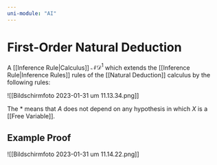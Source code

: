 ```yaml
---
uni-module: "AI"
---
```


# First-Order Natural Deduction

A [[Inference Rule|Calculus]] $\mathcal{ND}^1$ which extends the [[Inference Rule|Inference Rules]] rules of the [[Natural Deduction]] calculus by the following rules:

![[Bildschirm­foto 2023-01-31 um 11.13.34.png]]

The \* means that $A$ does not depend on any hypothesis in which $X$ is a [[Free Variable]].

## Example Proof

![[Bildschirm­foto 2023-01-31 um 11.14.22.png]]
